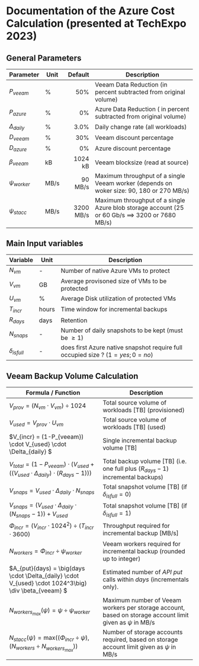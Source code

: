 # Documentation of the Azure Cost Calculation (presented at TechExpo 2023)

## General Parameters

Parameter | Unit | Default | Description
--- | --- | ---: | ---
$P_{veeam}$ | % | $50\%$ | Veeam Data Reduction (in percent subtracted from original volume)
$P_{azure}$ | % | $0\%$ | Azure Data Reduction ( in percent subtracted from original volume)
$\Delta_{daily}$ | % | $3.0\%$ | Daily change rate (all workloads)
$D_{veeam}$ | % | $30\%$ | Veeam discount percentage
$D_{azure}$ | % | $0\%$ | Azure discount percentage
$\beta_{veeam}$ | kB |1024 kB |  Veeam blocksize (read at source)
$\psi_{worker}$ | MB/s | 90 MB/s | Maximum throughput of a single Veeam worker (depends on woker size: 90, 180 or 270 MB/s)
$\psi_{stacc}$ | MB/s | 3200 MB/s | Maximum throughput of a single Azure blob storage account (25 or 60 Gb/s $\implies$ 3200 or 7680 MB/s)

## Main Input variables

Variable | Unit | Description
--- | --- | ---
$N_{vm}$ | - | Number of native Azure VMs to protect
$V_{vm}$ | GB | Average provisoned size of VMs to be protected
$U_{vm}$ | %| Average Disk utilization of protected VMs
$T_{incr}$ | hours | Time window for incremental backups
$R_{days}$ | days | Retention
$N_{snaps}$ | - | Number of daily snapshots to be kept (must be $\geq1$)
$\delta_{isfull}$ | - | does first Azure native snapshot require full occupied size ? ($1=yes; 0= no$)

## Veeam Backup Volume Calculation

Formula / Function | Description
--- | ---
$V_{prov}= \big(N_{vm} \cdot V_{vm}\big) \div {1024}$| Total source volume of workloads [TB] (provisioned)
$V_{used}= V_{prov} \cdot U_{vm}$| Total source volume of workloads [TB] (used)
$V_{incr} = (1-P_{veeam}) \cdot V_{used} \cdot \Delta_{daily} $ | Single incremental backup volume [TB]
$V_{total} = \Big(1-P_{veeam}\Big) \cdot \Big(V_{used} + \big((V_{used} \cdot \Delta_{daily}) \cdot (R_{days}-1)\big)\Big)$ | Total backup volume [TB] (i.e. one full plus $(R_{days}-1)$ incremental backups)
$V_{snaps} = V_{used} \cdot \Delta_{daily} \cdot N_{snaps}$ | Total snapshot volume [TB] (if $\delta_{isfull}=0$)
$V_{snaps} = \Big(V_{used} \cdot \Delta_{daily} \cdot (N_{snaps}-1)\Big) + V_{used}$ | Total snapshot volume [TB] (if $\delta_{isfull}=1$)
$\Phi_{incr} = \big(V_{incr} \cdot 1024^2\big) \div \big(T_{incr} \cdot 3600 \big)$ | Throughput required for incremental backup [MB/s]
$N_{workers} = \Phi_{incr} \div \psi_{worker}$ | Veeam workers required for incremental backup (rounded up to integer)
$A_{put}(days) = \big(days \cdot \Delta_{daily} \cdot V_{used}  \cdot 1024^3\big) \div \beta_{veeam} $ | Estimated number of *API put* calls within $days$ (incrementals only).
$N_{workers_{max}}(\psi) = \psi \div \psi_{worker}$ | Maximum number of Veeam workers per storage account, based on storage account limit given as $\psi$ in MB/s
$N_{stacc}(\psi) = \mathrm{max}\big((\Phi_{incr} \div \psi) , (N_{workers} \div N_{workers_{max}})\big)$ | Number of storage accounts required, based on storage account limit given as $\psi$ in MB/s
